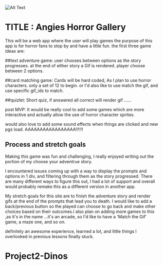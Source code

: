 ![Alt Text](https://media.giphy.com/media/8hvb1Ok0hJ2OQ/giphy.gif)

# TITLE : Angies Horror Gallery
 
 This will be a web app where the user will play games
 the purpose of this app is for horror  fans to stop by and have a little fun.
 the first three game ideas are:

 ##text adventure game:
 user chooses between options as the story progresses. at the end of either story a Gif is rendered.
 player choose between 2 options.

 ##card matching game:
Cards will be hard coded, As I plan to use horror characters. only a set of 12 to begin.
or I'd also like to use match the gif, and use specific gif_ids  to match.



 ##quizlet:
 Short quiz, if answered all correct will render gif
......


post MVP:
 It would be really cool to add some games which are more interactive and actually allow the use of horror character sprites.

would also love to add some sound effects when things are clicked and new pgs load.
AAAAAAAAAAAAAAAAA!!!!!!


## Process and stretch goals
 Making this game was fun and challenging, I really enjoyed  writing out the portion of my choose your adventrue story.

  I encountered  issues coming up with a way to display the prompts and options in 1 div, and filtering through them as the story progressed. There are many different ways to figure this out, I had a lot of support and overall would probably remake this as a different version in another app.

  My stretch goals for this site are to finish the adventure story and render gifs at the end of the prompts that lead you to death. I would like to add a back/previous button so the played can choose to go back and make other choices based on their outcomes.I also plan on adding more games to this ,as it's in the name ...it's an arcade, so I'd like to have a 'Match the Gif' game, a maze one, and so on.

  definitely an awesome experience, learned a lot, and little things I overlooked in previous lessons finally stuck.

# Project2-Dinos
